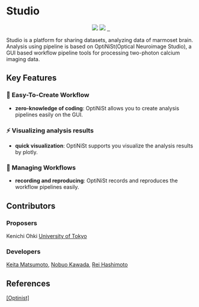 # Studio
<p align="center">
    <a>
       <img src="https://img.shields.io/badge/-Python-F9DC3E.svg?logo=python&style=flat">
    </a>
    <a>
      <img src="https://img.shields.io/badge/-TypeScript-007ACC.svg?logo=typescript&style=flat&logoColor=white">
    </a>
    <a href="https://github.com/arayabrain/optinist-for-server">
      <img alt="" src="https://img.shields.io/github/repo-size/arayabrain/optinist-for-server">
    </a>
    <a href="https://github.com/arayabrain/optinist-for-server">
      <img alt="" src="https://img.shields.io/github/stars/arayabrain/optinist-for-server?style=social">
    </a>
    <a href="https://github.com/arayabrain/optinist-for-server">
      <img alt="" src="https://img.shields.io/github/forks/arayabrain/optinist-for-server?style=social">
    </a>
</p>

Studio is a platform for sharing datasets, analyzing data of marmoset brain. Analysis using pipeline is based on OptiNiSt(Optical Neuroimage Studio), a GUI based workflow pipeline tools for processing two-photon calcium imaging data.


## Key Features
### :beginner: Easy-To-Create Workflow
- **zero-knowledge of coding**: OptiNiSt allows you to create analysis pipelines easily on the GUI.

### :zap: Visualizing analysis results
- **quick visualization**: OptiNiSt supports you visualize the analysis results by plotly.

### :rocket: Managing Workflows
- **recording and reproducing**: OptiNiSt records and reproduces the workflow pipelines easily.

## Contributors
### Proposers
Kenichi Ohki [University of Tokyo](https://physiol1.m.u-tokyo.ac.jp/ern24596/)

### Developers
[Keita Matsumoto](https://github.com/emuemuJP), [Nobuo Kawada](https://github.com/itutu-tienday), [Rei Hashimoto](https://github.com/ReiHashimoto)


## References
[[Optinist]](https://github.com/oist/optinist)

<!-- ## Citing the Project
To cite this repository in publications:

## Citation
<table width="100%">
<tr>
<td valign="top" width="50%">
If you use this software, please cite our paper:
<a href="https://www.biorxiv.org/content/10.1101/2024.09.17.613603v1">https://www.biorxiv.org/content/10.1101/2024.09.17.613603v1</a>
</td>
<td valign="top" width="50%" align="right">
<img src="docs/_static/paper_QR.png" alt="Read our paper" width="150">
</td>
</tr>
</table>

```
@misc{Studio,
  author = {name},
  title = {title},
  year = {2023},
  publisher = {},
  journal = {},
  howpublished = {},
}
``` -->
